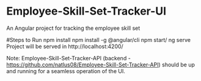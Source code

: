 # Employee-Skill-Set-Tracker-UI
An Angular project for tracking the employee skill set

#Steps to Run
npm install
npm install -g @angular/cli
npm start/ ng serve
Project will be served in http://localhost:4200/

Note: Employee-Skill-Set-Tracker-API (backend - https://github.com/natlus08/Employee-Skill-Set-Tracker-API) should be up and running for a seamless operation of the UI.

